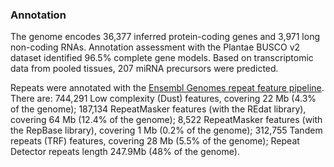 ### Annotation

The genome encodes 36,377 inferred protein-coding genes and 3,971 long non-coding RNAs. Annotation assessment with the Plantae BUSCO v2 dataset identified 96.5% complete gene models. Based on transcriptomic data from pooled tissues, 207 miRNA precursors were predicted. 

Repeats were annotated with the [Ensembl Genomes repeat feature pipeline](http://plants.ensembl.org/info/genome/annotation/repeat_features.html). There are: 744,291 Low complexity (Dust) features, covering 22 Mb (4.3% of the genome); 187,134 RepeatMasker features (with the REdat library), covering 64 Mb (12.4% of the genome); 8,522 RepeatMasker features (with the RepBase library), covering 1 Mb (0.2% of the genome); 312,755 Tandem repeats (TRF) features, covering 28 Mb (5.5% of the genome); Repeat Detector repeats length 247.9Mb (48% of the genome).
